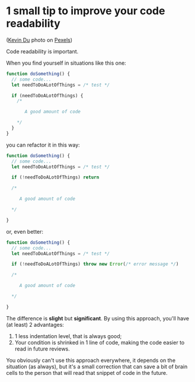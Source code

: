 # 1 small tip to improve your code readability

([Kevin Du](https://www.pexels.com/it-it/@kevin-ku-92347) photo on [Pexels](https://www.pexels.com/))

Code readability is important.

When you find yourself in situations like this one:

```javascript
function doSomething() {
  // some code...
  let needToDoALotOfThings = /* test */

  if (needToDoALotOfThings) {
    /*

       A good amount of code

    */
  }
}
```

you can refactor it in this way:

```javascript
function doSomething() {
  // some code...
  let needToDoALotOfThings = /* test */

  if (!needToDoALotOfThings) return

  /*

     A good amount of code

  */

}
```

or, even better:

```javascript
function doSomething() {
  // some code...
  let needToDoALotOfThings = /* test */

  if (!needToDoALotOfThings) throw new Error(/* error message */)

  /*

     A good amount of code

  */

}
```

The difference is **slight** but **significant**. By using this approach, you'll have (at least) 2 advantages:

1. 1 less indentation level, that is always good;
2. Your condition is shrinked in 1 line of code, making the code easier to read in future reviews.

You obviously can't use this approach everywhere, it depends on the situation (as always), but it's a small correction that can save a bit of brain cells to the person that will read that snippet of code in the future.
